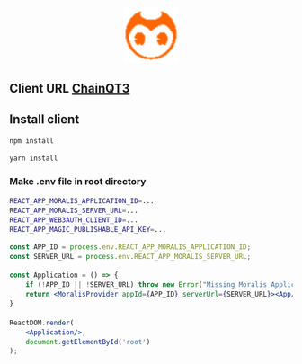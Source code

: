 <div align="center">
    <p align="center">
      <img src="src/assets/images/icons/orange.png" alt="ChainQT3" width="100" height="100" />
    </p>
</div>

## Client URL [ChainQT3](https://chainqt3.com/)

## Install client

```sh
npm install
```

```sh
yarn install
```

### Make .env file in root directory
```sh
REACT_APP_MORALIS_APPLICATION_ID=...
REACT_APP_MORALIS_SERVER_URL=...
REACT_APP_WEB3AUTH_CLIENT_ID=...
REACT_APP_MAGIC_PUBLISHABLE_API_KEY=...
```

```jsx
const APP_ID = process.env.REACT_APP_MORALIS_APPLICATION_ID;
const SERVER_URL = process.env.REACT_APP_MORALIS_SERVER_URL;

const Application = () => {
    if (!APP_ID || !SERVER_URL) throw new Error("Missing Moralis Application ID or Server URL. Make sure to set your .env file.");
    return <MoralisProvider appId={APP_ID} serverUrl={SERVER_URL}><App/></MoralisProvider>
}

ReactDOM.render(
    <Application/>,
    document.getElementById('root')
);
```

